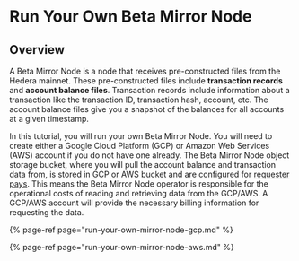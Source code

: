 # Run Your Own Beta Mirror Node

## Overview

A Beta Mirror Node is a node that receives pre-constructed files from the Hedera mainnet. These pre-constructed files include **transaction records** and **account balance files**. Transaction records include information about a transaction like the transaction ID, transaction hash, account, etc. The account balance files give you a snapshot of the balances for all accounts at a given timestamp.

In this tutorial, you will run your own Beta Mirror Node. You will need to create either a Google Cloud Platform \(GCP\) or Amazon Web Services \(AWS\) account if you do not have one already. The Beta Mirror Node object storage bucket, where you will pull the account balance and transaction data from, is stored in GCP or AWS bucket and are configured for [requester pays](https://cloud.google.com/storage/docs/requester-pays). This means the Beta Mirror Node operator is responsible for the operational costs of reading and retrieving data from the GCP/AWS. A GCP/AWS account will provide the necessary billing information for requesting the data. 

{% page-ref page="run-your-own-mirror-node-gcp.md" %}

{% page-ref page="run-your-own-mirror-node-aws.md" %}





